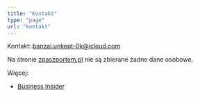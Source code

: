 ```yaml
---
title: "Kontakt"
type: "page"
url: "kontakt"
---
```


Kontakt: <a href="mailto:banzai.unkept-0k@icloud.com" class="underline text-sky-500">banzai.unkept-0k@icloud.com</a>

Na stronie <a href="https://zpaszportem.pl/">zpaszportem.pl</a> nie są zbierane żadne dane osobowe.

Więcej:
* <a href="https://businessinsider.com.pl/firmy/restauracja-tylko-dla-gosci-z-paszportem-covidowym/7sbmdn6">Business Insider</a>
